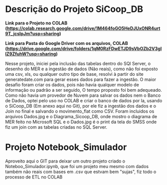 # **Descrição do Projeto SiCoop_DB**

**Link para o Projeto no COLAB (https://colab.research.google.com/drive/1M464foGO5HeDJUxONR4urt9T_jcsIpJm?usp=sharing)**

**Link para Pasta do Google Driver com os arquivos, COLAB (https://drive.google.com/drive/folders/1qM0RzFDwETJD9sVbOZb2V3gllZ9ZfuhW?usp=sharing)**


Nesse projeto, iniciei pela inclusão das tabelas dentro do SQl Server, o desenho do MER e a ingestão de dados (Não reais),
como não foi exposto uma csv, xls, ou qualquer outro tipo de base, resolvi à partir do site generatedate.com para gerar esses dados para fazer a ingestão.
O maior desafio foram criar os dados, pois não havia qualquer modelo de informação ou padrão a ser seguido, O tempo proposto foi bem adequeado.
Como não havia um provedor de Nuvem para salvar os dados nem o Banco de Dados, optei pelo uso no COLAB e criar o banco de dados por la, usando o SiCoop_DB (Em anexo aqui no Git), por ele fiz a ingestão dos dados e o Join no final e salvando o movimento_flat como CSV.
Foram incluidos os arquivos Dados.jpg e o Diagrama_Sicoop_DB, onde mostro o diagrama de MER feito no Microsoft SQL e o Dados.jpg é o print da tela do SMSS onde fiz um join com as tabelas criadas no SQL Server.

# **Projeto Notebook_Simulador**

Aproveito aqui o GIT para deixar um outro projeto criado o Noteboo_Simulador.ipynb, que foi um projeto meu mesmo com dados também não reais com bases em .csv que estvam bem "sujas", fiz todo o processo de ETL no COLAB
